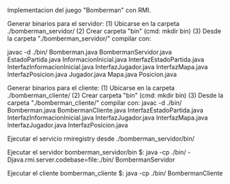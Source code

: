 Implementacion del juego "Bomberman" con RMI.

Generar binarios para el servidor:
(1) Ubicarse en la carpeta ./bomberman_servidor/
(2) Crear carpeta "bin" (cmd: mkdir bin)
(3) Desde la carpeta "./bomberman_servidor/" compilar con:

javac -d ./bin/ Bomberman.java BombermanServidor.java EstadoPartida.java InformacionInicial.java InterfazEstadoPartida.java InterfazInformacionInicial.java InterfazJugador.java InterfazMapa.java InterfazPosicion.java Jugador.java Mapa.java Posicion.java

Generar binarios para el cliente:
(1) Ubicarse en la carpeta ./bomberman_cliente/
(2) Crear carpeta "bin" (cmd: mkdir bin)
(3) Desde la carpeta "./bomberman_cliente/" compilar con:
javac -d ./bin/ Bomberman.java BombermanCliente.java InterfazEstadoPartida.java InterfazInformacionInicial.java InterfazJugador.java InterfazMapa.java InterfazJugador.java InterfazPosicion.java

Ejecutar el servicio rmiregistry desde ./bomberman_servidor/bin/ 

Ejecutar el servidor 
bomberman_servidor/bin $: java -cp ./bin/ -Djava.rmi.server.codebase=file:./bin/ BombermanServidor

Ejecutar el cliente
bomberman_cliente $: java -cp ./bin/ BombermanCliente